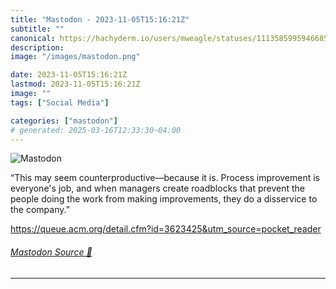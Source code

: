 ```yaml
---
title: "Mastodon - 2023-11-05T15:16:21Z"
subtitle: ""
canonical: https://hachyderm.io/users/mweagle/statuses/111358599594668528
description:
image: "/images/mastodon.png"

date: 2023-11-05T15:16:21Z
lastmod: 2023-11-05T15:16:21Z
image: ""
tags: ["Social Media"]

categories: ["mastodon"]
# generated: 2025-03-16T12:33:30-04:00
---
```

![Mastodon](/images/mastodon.png)

<p>“This may seem counterproductive—because it is. Process improvement is everyone&#39;s job, and when managers create roadblocks that prevent the people doing the work from making improvements, they do a disservice to the company.”</p><p><a href="https://queue.acm.org/detail.cfm?id=3623425&amp;utm_source=pocket_reader" target="_blank" rel="nofollow noopener noreferrer" translate="no"><span class="invisible">https://</span><span class="ellipsis">queue.acm.org/detail.cfm?id=36</span><span class="invisible">23425&amp;utm_source=pocket_reader</span></a></p>


###### [Mastodon Source 🐘](https://hachyderm.io/@mweagle/111358599594668528)

___
